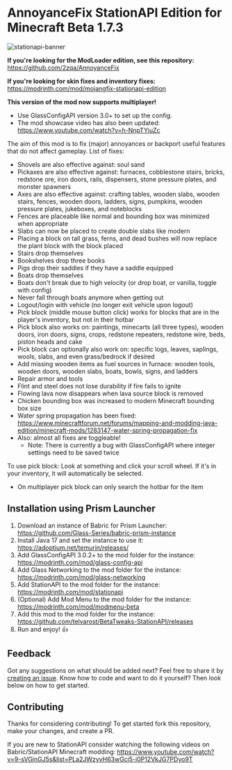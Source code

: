# AnnoyanceFix StationAPI Edition for Minecraft Beta 1.7.3

![stationapi-banner](https://github.com/telvarost/AnnoyanceFix-StationAPI/assets/25235249/f6331228-f1df-4e48-b33d-e94b46dcc703)

**If you're looking for the ModLoader edition, see this repository:** https://github.com/2zqa/AnnoyanceFix

**If you're looking for skin fixes and inventory fixes:** https://modrinth.com/mod/mojangfix-stationapi-edition

**This version of the mod now supports multiplayer!**
- Use GlassConfigAPI version 3.0+ to set up the config.
- The mod showcase video has also been updated: https://www.youtube.com/watch?v=h-NnpTYiuZc

The aim of this mod is to fix (major) annoyances or backport useful features that do not affect gameplay. List of fixes:

- Shovels are also effective against: soul sand
- Pickaxes are also effective against: furnaces, cobblestone stairs, bricks, redstone ore, iron doors, rails, dispensers, stone pressure plates, and monster spawners
- Axes are also effective against: crafting tables, wooden slabs, wooden stairs, fences, wooden doors, ladders, signs, pumpkins, wooden pressure plates, jukeboxes, and noteblocks
- Fences are placeable like normal and bounding box was minimized when appropriate
- Slabs can now be placed to create double slabs like modern
- Placing a block on tall grass, ferns, and dead bushes will now replace the plant block with the block placed
- Stairs drop themselves
- Bookshelves drop three books
- Pigs drop their saddles if they have a saddle equipped
- Boats drop themselves
- Boats don't break due to high velocity (or drop boat, or vanilla, toggle with config)
- Never fall through boats anymore when getting out
- Logout/login with vehicle (no longer exit vehicle upon logout)
- Pick block (middle mouse button click) works for blocks that are in the player's inventory, but not in their hotbar
- Pick block also works on: paintings, minecarts (all three types), wooden doors, iron doors, signs, crops, redstone repeaters, redstone wire, beds, piston heads and cake
- Pick block can optionally also work on: specific logs, leaves, saplings, wools, slabs, and even grass/bedrock if desired
- Add missing wooden items as fuel sources in furnace: wooden tools, wooden doors, wooden slabs, boats, bowls, signs, and ladders
- Repair armor and tools
- Flint and steel does not lose durability if fire fails to ignite
- Flowing lava now disappears when lava source block is removed
- Chicken bounding box was increased to modern Minecraft bounding box size
- Water spring propagation has been fixed: https://www.minecraftforum.net/forums/mapping-and-modding-java-edition/minecraft-mods/1283147-water-spring-propagation-fix
- Also: almost all fixes are toggleable!
  - Note: There is currently a bug with GlassConfigAPI where integer settings need to be saved twice

To use pick block: Look at something and click your scroll wheel. If it's in your inventory, it will automatically be selected.
- On multiplayer pick block can only search the hotbar for the item

## Installation using Prism Launcher

1. Download an instance of Babric for Prism Launcher: https://github.com/Glass-Series/babric-prism-instance
2. Install Java 17 and set the instance to use it: https://adoptium.net/temurin/releases/
3. Add GlassConfigAPI 3.0.2+ to the mod folder for the instance: https://modrinth.com/mod/glass-config-api
4. Add Glass Networking to the mod folder for the instance: https://modrinth.com/mod/glass-networking
5. Add StationAPI to the mod folder for the instance: https://modrinth.com/mod/stationapi
6. (Optional) Add Mod Menu to the mod folder for the instance: https://modrinth.com/mod/modmenu-beta
7. Add this mod to the mod folder for the instance: https://github.com/telvarost/BetaTweaks-StationAPI/releases
8. Run and enjoy! 👍

## Feedback

Got any suggestions on what should be added next? Feel free to share it by [creating an issue](https://github.com/telvarost/AnnoyanceFix-StationAPI/issues/new). Know how to code and want to do it yourself? Then look below on how to get started.

## Contributing

Thanks for considering contributing! To get started fork this repository, make your changes, and create a PR. 

If you are new to StationAPI consider watching the following videos on Babric/StationAPI Minecraft modding: https://www.youtube.com/watch?v=9-sVGjnGJ5s&list=PLa2JWzyvH63wGcj5-i0P12VkJG7PDyo9T
